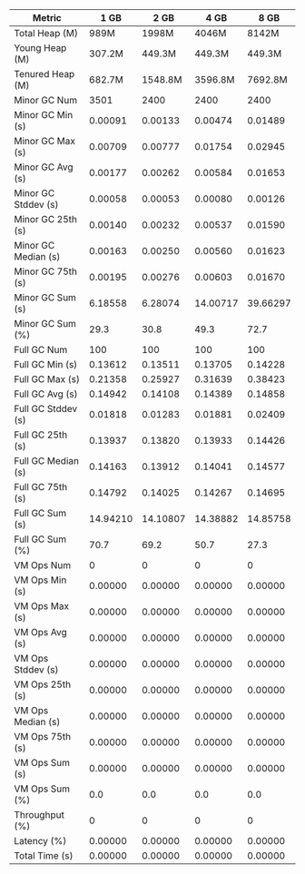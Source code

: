 | Metric | 1 GB | 2 GB | 4 GB | 8 GB |
|------|----|----|----|----|
| Total Heap (M) | 989M | 1998M | 4046M | 8142M |
| Young Heap (M) | 307.2M | 449.3M | 449.3M | 449.3M |
| Tenured Heap (M) | 682.7M | 1548.8M | 3596.8M | 7692.8M |
| Minor GC Num | 3501 | 2400 | 2400 | 2400 |
| Minor GC Min (s) | 0.00091 | 0.00133 | 0.00474 | 0.01489 |
| Minor GC Max (s) | 0.00709 | 0.00777 | 0.01754 | 0.02945 |
| Minor GC Avg (s) | 0.00177 | 0.00262 | 0.00584 | 0.01653 |
| Minor GC Stddev (s) | 0.00058 | 0.00053 | 0.00080 | 0.00126 |
| Minor GC 25th (s) | 0.00140 | 0.00232 | 0.00537 | 0.01590 |
| Minor GC Median (s) | 0.00163 | 0.00250 | 0.00560 | 0.01623 |
| Minor GC 75th (s) | 0.00195 | 0.00276 | 0.00603 | 0.01670 |
| Minor GC Sum (s) | 6.18558 | 6.28074 | 14.00717 | 39.66297 |
| Minor GC Sum (%) | 29.3 | 30.8 | 49.3 | 72.7 |
| Full GC Num | 100 | 100 | 100 | 100 |
| Full GC Min (s) | 0.13612 | 0.13511 | 0.13705 | 0.14228 |
| Full GC Max (s) | 0.21358 | 0.25927 | 0.31639 | 0.38423 |
| Full GC Avg (s) | 0.14942 | 0.14108 | 0.14389 | 0.14858 |
| Full GC Stddev (s) | 0.01818 | 0.01283 | 0.01881 | 0.02409 |
| Full GC 25th (s) | 0.13937 | 0.13820 | 0.13933 | 0.14426 |
| Full GC Median (s) | 0.14163 | 0.13912 | 0.14041 | 0.14577 |
| Full GC 75th (s) | 0.14792 | 0.14025 | 0.14267 | 0.14695 |
| Full GC Sum (s) | 14.94210 | 14.10807 | 14.38882 | 14.85758 |
| Full GC Sum (%) | 70.7 | 69.2 | 50.7 | 27.3 |
| VM Ops Num | 0 | 0 | 0 | 0 |
| VM Ops Min (s) | 0.00000 | 0.00000 | 0.00000 | 0.00000 |
| VM Ops Max (s) | 0.00000 | 0.00000 | 0.00000 | 0.00000 |
| VM Ops Avg (s) | 0.00000 | 0.00000 | 0.00000 | 0.00000 |
| VM Ops Stddev (s) | 0.00000 | 0.00000 | 0.00000 | 0.00000 |
| VM Ops 25th (s) | 0.00000 | 0.00000 | 0.00000 | 0.00000 |
| VM Ops Median (s) | 0.00000 | 0.00000 | 0.00000 | 0.00000 |
| VM Ops 75th (s) | 0.00000 | 0.00000 | 0.00000 | 0.00000 |
| VM Ops Sum (s) | 0.00000 | 0.00000 | 0.00000 | 0.00000 |
| VM Ops Sum (%) | 0.0 | 0.0 | 0.0 | 0.0 |
| Throughput (%) | 0 | 0 | 0 | 0 |
| Latency (%) | 0.00000 | 0.00000 | 0.00000 | 0.00000 |
| Total Time (s) | 0.00000 | 0.00000 | 0.00000 | 0.00000 |
